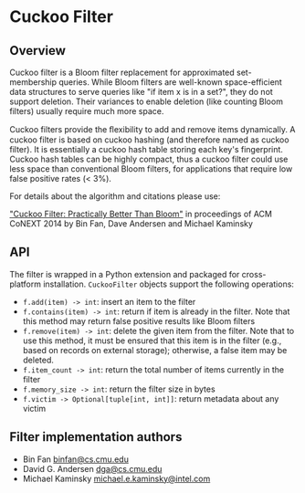 Cuckoo Filter
============

Overview
--------
Cuckoo filter is a Bloom filter replacement for approximated set-membership queries. While Bloom filters are well-known space-efficient data structures to serve queries like "if item x is in a set?", they do not support deletion. Their variances to enable deletion (like counting Bloom filters) usually require much more space.

Cuckoo filters provide the ﬂexibility to add and remove items dynamically. A cuckoo filter is based on cuckoo hashing (and therefore named as cuckoo filter).  It is essentially a cuckoo hash table storing each key's fingerprint. Cuckoo hash tables can be highly compact, thus a cuckoo filter could use less space than conventional Bloom filters, for applications that require low false positive rates (< 3%).

For details about the algorithm and citations please use:

["Cuckoo Filter: Practically Better Than Bloom"](http://www.cs.cmu.edu/~binfan/papers/conext14_cuckoofilter.pdf) in proceedings of ACM CoNEXT 2014 by Bin Fan, Dave Andersen and Michael Kaminsky

API
---

The filter is wrapped in a Python extension and packaged for cross-platform installation.
`CuckooFilter` objects support the following operations:

*  `f.add(item) -> int`: insert an item to the filter
*  `f.contains(item) -> int`: return if item is already in the filter. Note that this method may return false positive results like Bloom filters
*  `f.remove(item) -> int`: delete the given item from the filter. Note that to use this method, it must be ensured that this item is in the filter (e.g., based on records on external storage); otherwise, a false item may be deleted.
*  `f.item_count -> int`: return the total number of items currently in the filter
*  `f.memory_size -> int`: return the filter size in bytes
*  `f.victim -> Optional[tuple[int, int]]`: return metadata about any victim

Filter implementation authors
-----------------------------
- Bin Fan <binfan@cs.cmu.edu>
- David G. Andersen <dga@cs.cmu.edu>
- Michael Kaminsky <michael.e.kaminsky@intel.com>
